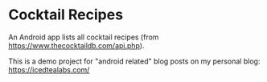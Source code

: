 # Cocktail Recipes

An Android app lists all cocktail recipes (from https://www.thecocktaildb.com/api.php).

This is a demo project for "android related" blog posts on my personal blog: https://icedtealabs.com/

